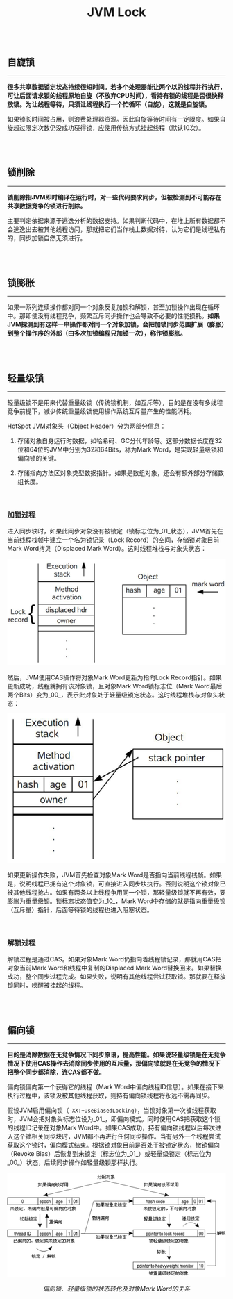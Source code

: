 # <center>JVM Lock</center>

<br></br>



## 自旋锁
----
**很多共享数据锁定状态持续很短时间。若多个处理器能让两个以的线程并行执行，可让后面请求锁的线程原地自旋（不放弃CPU时间），看持有锁的线程是否很快释放锁。为让线程等待，只须让线程执行一个忙循环（自旋），这就是自旋锁。**

如果锁长时间被占用，则浪费处理器资源。因此自旋等待时间有一定限度。如果自旋超过限定次数仍没成功获得锁，应使用传统方式挂起线程（默认10次）。

<br></br>



## 锁削除
----
**锁削除指JVM即时编译在运行时，对一些代码要求同步，但被检测到不可能存在共享数据竞争的锁进行削除。**

主要判定依据来源于逃逸分析的数据支持。如果判断代码中，在堆上所有数据都不会逃逸出去被其他线程访问，那就把它们当作栈上数据对待，认为它们是线程私有的，同步加锁自然无须进行。

<br></br>



## 锁膨胀
----
如果一系列连续操作都对同一个对象反复加锁和解锁，甚至加锁操作出现在循环中。那即使没有线程竞争，频繁互斥同步操作也会导致不必要的性能损耗。**如果JVM探测到有这样一串操作都对同一个对象加锁，会把加锁同步范围扩展（膨胀）到整个操作序的外部（由多次加锁编程只加锁一次），称作锁膨胀。**

<br></br>



## 轻量级锁
----
轻量级锁不是用来代替重量级锁（传统锁机制，如互斥等），目的是在没有多线程竞争前提下，减少传统重量级锁使用操作系统互斥量产生的性能消耗。

HotSpot JVM对象头（Object Header）分为两部分信息：
1. 存储对象自身运行时数据，如哈希码、GC分代年龄等。这部分数据长度在32位和64位的JVM中分别为32和64Bits，称为Mark Word，是实现轻量级锁和偏向锁的关键。

2. 存储指向方法区对象类型数据指针。如果是数组对象，还会有额外部分存储数组长度。

<br>


### 加锁过程
进入同步块时，如果此同步对象没有被锁定（锁标志位为_01_状态），JVM首先在当前线程栈帧中建立一个名为锁记录（Lock Record）的空间，存储锁对象目前Mark Word拷贝（Displaced Mark Word）。这时线程堆栈与对象头状态：

<p align="center">
  <img src="./Images/lock1.png"/>
</p>

然后，JVM使用CAS操作将对象Mark Word更新为指向Lock Record指针。如果更新成功，线程就拥有该对象锁，且对象Mark Word锁标志位（Mark Word最后两个Bits）变为_00_，表示此对象处于轻量级锁定状态。这时线程堆栈与对象头状态：

<p align="center">
  <img src="./Images/lock2.png"/>
</p>

如果更新操作失败，JVM首先检查对象Mark Word是否指向当前线程栈帧。如果是，说明线程已拥有这个对象锁，可直接进入同步块执行。否则说明这个锁对象已被其他线程抢占。如果有两条以上线程争用同一个锁，那轻量级锁就不再有效，要膨胀为重量级锁。锁标志状态值变为_10_，Mark Word中存储的就是指向重量级锁（互斥量）指针，后面等待锁的线程也进入阻塞状态。

<br>


### 解锁过程
解锁过程是通过CAS。如果对象Mark Word仍指向着线程锁记录，那就用CAS把对象当前Mark Word和线程中复制的Displaced Mark Word替换回来。如果替换成功，整个同步过程完成。如果失败，说明有其他线程尝试获取锁。那就要在释放锁同时，唤醒被挂起的线程。

<br></br>



## 偏向锁
----
**目的是消除数据在无竞争情况下同步原语，提高性能。如果说轻量级锁是在无竞争情况下使用CAS操作去消除同步使用的互斥量，那偏向锁就是在无竞争的情况下把整个同步都消除，连CAS都不做。**

偏向锁偏向第一个获得它的线程（Mark Word中偏向线程ID信息）。如果在接下来执行过程中，该锁没被其他线程获取，则持有偏向锁线程将永远不需再同步。

假设JVM启用偏向锁（`-XX:+UseBiasedLocking`），当锁对象第一次被线程获取时，JVM会把对象头标志位设为_01_，即偏向模式。同时使用CAS把获取这个锁的线程ID记录在对象Mark Word中。如果CAS成功，持有偏向锁线程以后每次进入这个锁相关同步块时，JVM都不再进行任何同步操作。当有另外一个线程尝试获取这个锁时，偏向模式结束。根据锁对象目前是否处于被锁定状态，撤销偏向（Revoke Bias）后恢复到未锁定（标志位为_01_）或轻量级锁定（标志位为_00_）状态，后续同步操作如轻量级锁那样执行。

<p align="center">
  <img src="./Images/lock3.png"/>
</p>

<center><i>偏向锁、轻量级锁的状态转化及对象Mark Word的关系</i></center>